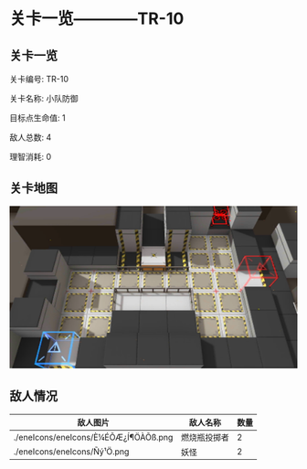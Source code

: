 # 关卡一览————TR-10


## 关卡一览

关卡编号: TR-10

关卡名称: 小队防御

目标点生命值: 1

敌人总数: 4

理智消耗: 0


## 关卡地图
![TR-10](./oprMap/TR-10.png)

## 敌人情况

| 敌人图片 | 敌人名称 | 数量  |
|---------|-----|-----|
| ./eneIcons/eneIcons/È¼ÉÕÆ¿Í¶ÖÀÕß.png| 燃烧瓶投掷者  |   2  |
| ./eneIcons/eneIcons/Ñý¹Ö.png| 妖怪  |   2  |
